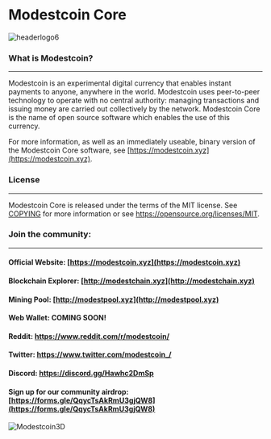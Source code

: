 Modestcoin Core
=====================================
![headerlogo6](https://user-images.githubusercontent.com/99905005/170703840-e75ace8d-13f8-474c-bc5d-3ff17ec823a6.png)

                                                                             

### What is Modestcoin?
----------------

Modestcoin is an experimental digital currency that enables instant payments to
anyone, anywhere in the world. Modestcoin uses peer-to-peer technology to operate
with no central authority: managing transactions and issuing money are carried
out collectively by the network. Modestcoin Core is the name of open source
software which enables the use of this currency.

For more information, as well as an immediately useable, binary version of
the Modestcoin Core software, see [https://modestcoin.xyz](https://modestcoin.xyz).



### License
-------

Modestcoin Core is released under the terms of the MIT license. See [COPYING](COPYING) for more
information or see https://opensource.org/licenses/MIT.



### Join the community:
----------------
#### Official Website: [https://modestcoin.xyz](https://modestcoin.xyz)
#### Blockchain Explorer: [http://modestchain.xyz](http://modestchain.xyz)
#### Mining Pool: [http://modestpool.xyz](http://modestpool.xyz)
#### Web Wallet: COMING SOON!
#### Reddit: https://www.reddit.com/r/modestcoin/                                                                                
#### Twitter: https://www.twitter.com/modestcoin_/
#### Discord: https://discord.gg/Hawhc2DmSp
#### Sign up for our community airdrop: [https://forms.gle/QqycTsAkRmU3gjQW8](https://forms.gle/QqycTsAkRmU3gjQW8)
![Modestcoin3D](https://user-images.githubusercontent.com/99905005/170621321-df3be5ed-81f4-42fd-ab6f-04f31376b46b.png)
